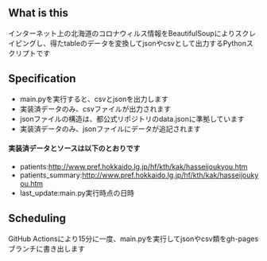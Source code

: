 ## What is this
インターネット上の北海道のコロナウィルス情報をBeautifulSoupによりスクレイピングし、得たtableのデータを変換してjsonやcsvとして出力するPythonスクリプトです

## Specification
- main.pyを実行すると、csvとjsonを出力します
- 実装済データのみ、csvファイルが出力されます
- jsonファイルの構造は、都公式リポジトリのdata.jsonに準拠しています
- 実装済データのみ、jsonファイルにデータが追記されます

#### 実装済データとソースは以下のとおりです
- patients:http://www.pref.hokkaido.lg.jp/hf/kth/kak/hasseijoukyou.htm
- patients_summary:http://www.pref.hokkaido.lg.jp/hf/kth/kak/hasseijoukyou.htm
- last_update:main.py実行時点の日時

## Scheduling
GitHub Actionsにより15分に一度、main.pyを実行してjsonやcsv類をgh-pagesブランチに書き出します